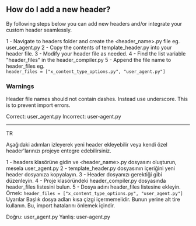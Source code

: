 ## How do I add a new header?

By following steps below you can add new headers and/or integrate your custom header seamlessly.

1 - Navigate to headers folder and create the <header_name>.py file eg. user_agent.py
2 - Copy the contents of template_header.py into your header file.
3 - Modify your header file as needed.
4 - Find the list variable "header_files" in the header_compiler.py
5 - Append the file name to header_files eg.   
    ```
    header_files = ["x_content_type_options.py", "user_agent.py"]
    ```

### Warnings
Header file names should not contain dashes. Instead use underscore. This is to prevent import errors.

Correct: user_agent.py
Incorrect: user-agent.py


---


TR

Aşağıdaki adımları izleyerek yeni header ekleyebilir veya kendi özel header'larınızı projeye entegre edebilirsiniz.

1 - headers klasörüne gidin ve <header_name>.py dosyasını oluşturun, mesela user_agent.py
2 - template_header.py dosyasının içeriğini yeni header dosyanıza kopyalayın.
3 - Header dosyanızı gerektiği gibi düzenleyin.
4 - Proje klasöründeki header_compiler.py dosyasında header_files listesini bulun.
5 - Dosya adını header_files listesine ekleyin. Örnek:
    ```
    header_files = ["x_content_type_options.py", "user_agent.py"]
    ```
Uyarılar
Başlık dosya adları kısa çizgi içermemelidir. Bunun yerine alt tire kullanın. Bu, import hatalarını önlemek içindir.

Doğru: user_agent.py
Yanlış: user-agent.py